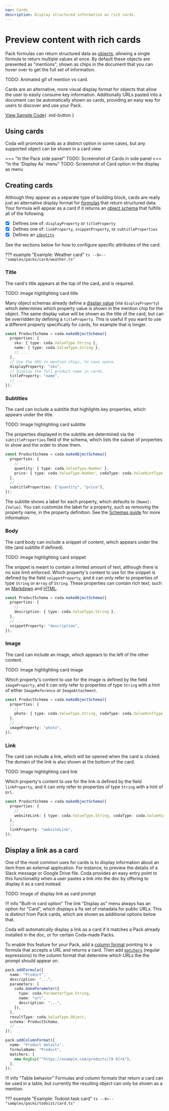 ```yaml
---
nav: Cards
description: Display structured information as rich cards.
---
```


# Preview content with rich cards

Pack formulas can return structured data as [objects][data_types_objects], allowing a single formula to return multiple values at once. By default these objects are presented as "mentions", shown as chips in the document that you can hover over to get the full set of information.

TODO: Animated gif of mention vs card.

Cards are an alternative, more visual display format for objects that allow the user to easily consume key information. Additionally URLs pasted into a document can be automatically shown as cards, providing an easy way for users to discover and use your Pack.

[View Sample Code][samples]{ .md-button }


## Using cards

Coda will promote cards as a distinct option in some cases, but any supported object can be shown in a card view.

=== "In the Pack side panel"
    TODO: Screenshot of Cards in side panel
=== "In the 'Display As' menu"
    TODO: Screenshot of Card option in the display as menu


## Creating cards

Although they appear as a separate type of building block, cards are really just an alternative display format for [formulas][formulas] that return structured data. Your formula will appear as a card if it returns an [object schema][schemas_object] that fulfills all of the following:

- [x] Defines one of: `displayProperty` or `titleProperty`
- [x] Defines one of: `linkProperty`, `snippetProperty`, or `subtitleProperties`
- [x] Defines an [`identity`][schemas_identity]

See the sections below for how to configure specific attributes of the card.

??? example "Example: Weather card"
    ```ts
    --8<-- "samples/packs/card/weather.ts"
    ```


### Title

The card's title appears at the top of the card, and is required.

TODO: Image highlighting card title

Many object schemas already define a [display value][schemas_display_value] (via `displayProperty`) which determines which property value is shown in the mention chip for the object. The same display value will be shown as the title of the card, but can be overridden by defining a `titleProperty`. This is useful if you want to use a different property specifically for cards, for example that is longer.

```ts
const ProductSchema = coda.makeObjectSchema({
  properties: {
    sku: { type: coda.ValueType.String },
    name: { type: coda.ValueType.String },
    // ...
  },
  // Use the SKU in mention chips, to save space.
  displayProperty: "sku",
  // Display the full product name in cards.
  titleProperty: "name",
  // ...
});
```


### Subtitles

The card can include a subtitle that highlights key properties, which appears under the title.

TODO: Image highlighting card subtitle

The properties displayed in the subtitle are determined via the `subtitleProperties` field of the schema, which lists the subset of properties to show and the order to show them.

```ts
const ProductSchema = coda.makeObjectSchema({
  properties: {
    // ...
    quantity: { type: coda.ValueType.Number },
    price: { type: coda.ValueType.Number, codaType: coda.ValueHintType.Currency },
  },
  // ...
  subtitleProperties: ["quantity", "price"],
});
```

The subtitle shows a label for each property, which defaults to `{Name}: {Value}`. You can customize the label for a property, such as removing the property name, in the property definition. See the [Schemas guide][schemas_property_labels] for more information.


### Body

The card body can include a snippet of content, which appears under the title (and subtitle if defined).

TODO: Image highlighting card snippet

The snippet is meant to contain a limited amount of text, although there is no size limit enforced. Which property's content to use for the snippet is defined by the field `snippetProperty`, and it can only refer to properties of type `String` or `Array` of `String`. These properties can contain rich text, such as [Markdown][data_types_markdown] and [HTML][data_types_html].

```ts
const ProductSchema = coda.makeObjectSchema({
  properties: {
    // ...
    description: { type: coda.ValueType.String },
  },
  // ...
  snippetProperty: "description",
});
```


### Image

The card can include an image, which appears to the left of the other content.

TODO: Image highlighting card image

Which property's content to use for the image is defined by the field `imageProperty`, and it can only refer to properties of type `String` with a hint of either `ImageReference` or `ImageAttachment`.

```ts
const ProductSchema = coda.makeObjectSchema({
  properties: {
    // ...
    photo: { type: coda.ValueType.String, codaType: coda.ValueHintType.ImageReference },
  },
  // ...
  imageProperty: "photo",
});
```


### Link

The card can include a link, which will be opened when the card is clicked. The domain of the link is also shown at the bottom of the card.

TODO: Image highlighting card link

Which property's content to use for the link is defined by the field `linkProperty`, and it can only refer to properties of type `String` with a hint of `Url`.

```ts
const ProductSchema = coda.makeObjectSchema({
  properties: {
    // ...
    websiteLink: { type: coda.ValueType.String, codaType: coda.ValueHintType.Url },
  },
  // ...
  linkProperty: "websiteLink",
});
```


## Display a link as a card

One of the most common uses for cards is to display information about an item from an external application. For instance, to preview the details of a Slack message or Google Drive file. Coda provides an easy entry point to this functionality when a user pastes a link into the doc by offering to display it as a card instead.

TODO: Image of display link as card prompt

!!! info "Built-in card option"
    The link "Display as" menu always has an option for "Card", which displays a fix set of metadata for public URLs. This is distinct from Pack cards, which are shown as additional options below that.

Coda will automatically display a link as a card if it matches a Pack already installed in the doc, or for certain Coda-made Packs.

To enable this feature for your Pack, add a [column format][column_format] pointing to a formula that accepts a URL and returns a card. Then add [`matchers`][column_format_matchers] (regular expressions) to the column format that determine which URLs the the prompt should appear on.


```ts
pack.addFormula({
  name: "Product",
  description: "...",
  parameters: [
    coda.makeParameter({
      type: coda.ParameterType.String,
      name: "url",
      description: "...",
    }),
  ],
  resultType: coda.ValueType.Object,
  schema: ProductSchema,
  // ...
});

pack.addColumnFormat({
  name: "Product details",
  formulaName: "Product",
  matchers: [
    new RegExp("^https://example.com/products/[0-9]+$"),
  ],
});
```

!!! info "Table behavior"
    Formulas and column formats that return a card can be used in a table, but currently the resulting object can only be shown as a mention.

??? example "Example: Todoist task card"
    ```ts
    --8<-- "samples/packs/todoist/card.ts"
    ```


[formulas]: formulas.md
[schemas_object]: ../advanced/schemas.md#object
[schemas_display_value]: ../advanced/schemas.md#display-value
[schemas_featured_columns]: ../advanced/schemas.md#featured-columns
[schemas_property_labels]: ../advanced/schemas.md#property-labels
[data_types_markdown]: ../basics/data-types.md#markdown
[data_types_html]: ../basics/data-types.md#html
[column_format]: column-formats.md
[column_format_matchers]: column-formats.md#matchers
[schemas_identity]: ../advanced/schemas.md#schema-identity
[data_types_objects]: ../basics/data-types.md#objects
[samples]: ../../samples/topic/card.md
